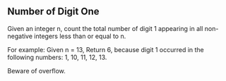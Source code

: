 Number of Digit One 
---

Given an integer n, count the total number of digit 1 appearing in all non-negative integers less than or equal to n.


For example: 
Given n = 13,
Return 6, because digit 1 occurred in the following numbers: 1, 10, 11, 12, 13.



  Beware of overflow.


